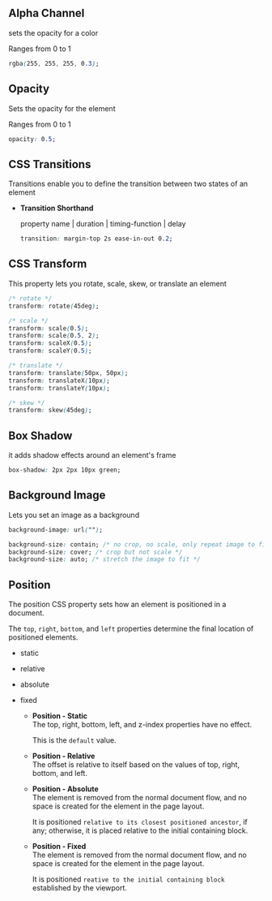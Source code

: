 ## Alpha Channel
sets the opacity for a color

Ranges from 0 to 1

```css
rgba(255, 255, 255, 0.3);
```

## Opacity
Sets the opacity for the element

Ranges from 0 to 1

```css
opacity: 0.5;
```

## CSS Transitions
Transitions enable you to define the transition between two states of an element

- **Transition Shorthand**

    property name | duration | timing-function | delay

    ```css
    transition: margin-top 2s ease-in-out 0.2;
    ```

## CSS Transform
This property lets you rotate, scale, skew, or translate an element

```css
/* rotate */
transform: rotate(45deg);

/* scale */
transform: scale(0.5);
transform: scale(0.5, 2);
transform: scaleX(0.5);
transform: scaleY(0.5);

/* translate */
transform: translate(50px, 50px);
transform: translateX(10px);
transform: translateY(10px);

/* skew */
transform: skew(45deg);
```

## Box Shadow
it adds shadow effects around an element's frame

```css
box-shadow: 2px 2px 10px green;
```

## Background Image
Lets you set an image as a background

```css
background-image: url("");

background-size: contain; /* no crop, no scale, only repeat image to fill the area */
background-size: cover; /* crop but not scale */
background-size: auto; /* stretch the image to fit */
```

## Position
The position CSS property sets how an element is positioned in a document.

The `top`, `right`, `bottom`, and `left` properties determine the final location of positioned elements.

- static
- relative
- absolute
- fixed

    - **Position - Static** <br>
        The top, right, bottom, left, and z-index properties have no effect.

        This is the `default` value.

    - **Position - Relative** <br>
        The offset is relative to itself based on the values of top, right, bottom, and left.

    - **Position - Absolute** <br>
        The element is removed from the normal document flow, and no space is created for the element in the page layout.

        It is positioned `relative to its closest positioned ancestor`, if any; otherwise, it is placed relative to the initial containing block.

    - **Position - Fixed** <br>
        The element is removed from the normal document flow, and no space is created for the element in the page layout.

        It is positioned `reative to the initial containing block` established by the viewport.

